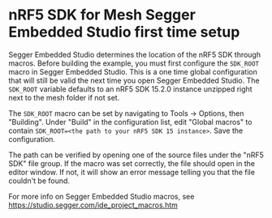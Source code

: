 # nRF5 SDK for Mesh Segger Embedded Studio first time setup

Segger Embedded Studio determines the location of the nRF5 SDK through macros.
Before building the example, you must first configure the `SDK_ROOT` macro
in Segger Embedded Studio. This is a one time global configuration that will
still be valid the next time you open Segger Embedded Studio. The `SDK_ROOT`
variable defaults to an nRF5 SDK 15.2.0 instance unzipped right next to the mesh
folder if not set.

The `SDK_ROOT` macro can be set by navigating to Tools -> Options, then
"Building". Under "Build" in the configuration list, edit "Global macros" to
contain `SDK_ROOT=<the path to your nRF5 SDK 15 instance>`. Save the
configuration.

The path can be verified by opening one of the source files under the "nRF5 SDK"
file group. If the macro was set correctly, the file should open in the editor
window. If not, it will show an error message telling you that the file couldn't
be found.

For more info on Segger Embedded Studio macros, see
https://studio.segger.com/ide_project_macros.htm
